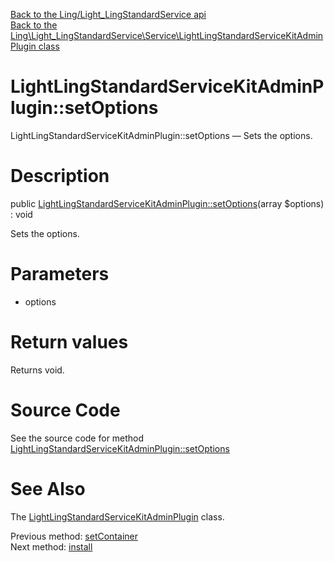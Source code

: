 [Back to the Ling/Light_LingStandardService api](https://github.com/lingtalfi/Light_LingStandardService/blob/master/doc/api/Ling/Light_LingStandardService.md)<br>
[Back to the Ling\Light_LingStandardService\Service\LightLingStandardServiceKitAdminPlugin class](https://github.com/lingtalfi/Light_LingStandardService/blob/master/doc/api/Ling/Light_LingStandardService/Service/LightLingStandardServiceKitAdminPlugin.md)


LightLingStandardServiceKitAdminPlugin::setOptions
================



LightLingStandardServiceKitAdminPlugin::setOptions — Sets the options.




Description
================


public [LightLingStandardServiceKitAdminPlugin::setOptions](https://github.com/lingtalfi/Light_LingStandardService/blob/master/doc/api/Ling/Light_LingStandardService/Service/LightLingStandardServiceKitAdminPlugin/setOptions.md)(array $options) : void




Sets the options.




Parameters
================


- options

    


Return values
================

Returns void.








Source Code
===========
See the source code for method [LightLingStandardServiceKitAdminPlugin::setOptions](https://github.com/lingtalfi/Light_LingStandardService/blob/master/Service/LightLingStandardServiceKitAdminPlugin.php#L86-L89)


See Also
================

The [LightLingStandardServiceKitAdminPlugin](https://github.com/lingtalfi/Light_LingStandardService/blob/master/doc/api/Ling/Light_LingStandardService/Service/LightLingStandardServiceKitAdminPlugin.md) class.

Previous method: [setContainer](https://github.com/lingtalfi/Light_LingStandardService/blob/master/doc/api/Ling/Light_LingStandardService/Service/LightLingStandardServiceKitAdminPlugin/setContainer.md)<br>Next method: [install](https://github.com/lingtalfi/Light_LingStandardService/blob/master/doc/api/Ling/Light_LingStandardService/Service/LightLingStandardServiceKitAdminPlugin/install.md)<br>

